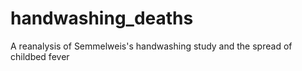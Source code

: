 # handwashing_deaths
A reanalysis of Semmelweis's handwashing study and the spread of childbed fever
